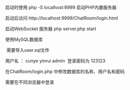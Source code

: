 启动时使用 php -S localhost:9999 启动PHP内置服务器

启动后访问 http://localhost:9999/ChatRoom/login.html

启动WebSocket 服务器 php server.php start

使用MySQL数据库

​	需要导入user.sql文件


   用户名 ： cunye  yinrui  admin
​	登录密码为 123123

在ChatRoom/login.php 中修改数据库的名称、用户名和密码

需要在不同浏览器中登录 